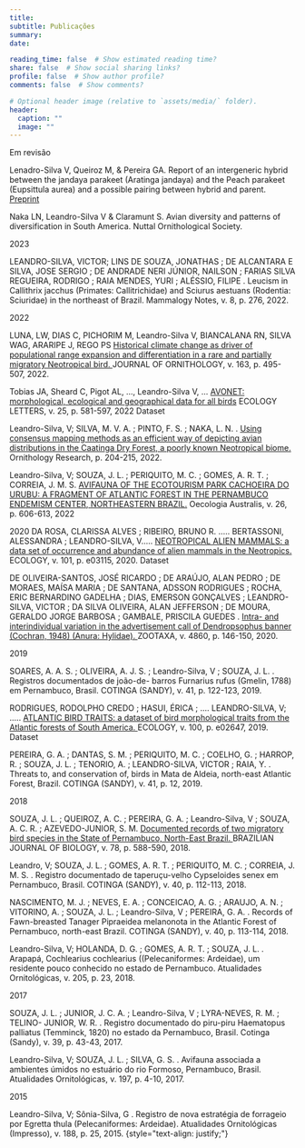 ```yaml
---
title: 
subtitle: Publicações
summary: 
date: 

reading_time: false  # Show estimated reading time?
share: false  # Show social sharing links?
profile: false  # Show author profile?
comments: false  # Show comments?

# Optional header image (relative to `assets/media/` folder).
header:
  caption: ""
  image: ""
---
```


Em revisão

Lenadro-Silva V, Queiroz M, & Pereira GA. Report of an intergeneric hybrid between the jandaya parakeet (Aratinga jandaya) and the Peach parakeet (Eupsittula aurea) and a possible pairing between hybrid and parent. 
<a href="https://www.researchsquare.com/article/rs-3754352/v1">Preprint</a>

Naka LN, Leandro-Silva V & Claramunt S. Avian diversity and patterns of diversification in South America. Nuttal Ornithological Society.

2023

LEANDRO-SILVA, VICTOR; LINS DE SOUZA, JONATHAS ; DE ALCANTARA E SILVA, JOSE SERGIO ; DE ANDRADE NERI JÚNIOR, NAILSON ; FARIAS SILVA REGUEIRA, RODRIGO ; RAIA MENDES, YURI ; ALÉSSIO, FILIPE . Leucism in Callithrix jacchus (Primates: Callitrichidae) and Sciurus aestuans (Rodentia: Sciuridae) in the northeast of Brazil. Mammalogy Notes, v. 8, p. 276, 2022.

2022

LUNA, LW, DIAS C, PICHORIM M, Leandro-Silva V, BIANCALANA RN, SILVA WAG, ARARIPE J, REGO PS <a href="https://link.springer.com/article/10.1007/s10336-021-01948-z"> Historical climate change as driver of populational range expansion and differentiation in a rare and partially migratory Neotropical bird. </a>JOURNAL OF ORNITHOLOGY, v. 163, p. 495-507, 2022.

Tobias JA, Sheard C, Pigot AL, ..., Leandro-Silva V, ... <a href="https://onlinelibrary.wiley.com/doi/10.1111/ele.13898">AVONET: morphological, ecological and geographical data for all birds</a> ECOLOGY LETTERS, v. 25, p. 581-597, 2022
Dataset 

Leandro-Silva, V; SILVA, M. V. A. ; PINTO, F. S. ; NAKA, L. N. . <a href="https://link.springer.com/article/10.1007/s43388-022-00101-5">Using consensus mapping methods as an efficient way of depicting avian distributions in the Caatinga Dry Forest, a poorly known Neotropical biome. </a> Ornithology Research, p. 204-215, 2022.

Leandro-Silva, V; SOUZA, J. L. ; PERIQUITO, M. C. ; GOMES, A. R. T. ; CORREIA, J. M. S. <a href="https://revistas.ufrj.br/index.php/oa/article/view/48986"> AVIFAUNA OF THE ECOTOURISM PARK CACHOEIRA DO URUBU: A FRAGMENT OF ATLANTIC FOREST IN THE PERNAMBUCO ENDEMISM CENTER, NORTHEASTERN BRAZIL.</a> Oecologia Australis, v. 26, p. 606-613, 2022

2020
DA ROSA, CLARISSA ALVES ; RIBEIRO, BRUNO R. ..... BERTASSONI, ALESSANDRA ; LEANDRO-SILVA, V..... <a href="https://esajournals.onlinelibrary.wiley.com/doi/10.1002/ecy.3115"> NEOTROPICAL ALIEN MAMMALS: a data set of occurrence and abundance of alien mammals in the Neotropics. </a> ECOLOGY, v. 101, p. e03115, 2020.
Dataset

DE OLIVEIRA-SANTOS, JOSÉ RICARDO ; DE ARAÚJO, ALAN PEDRO ; DE MORAES, MAÍSA MARIA ; DE SANTANA, ADSSON RODRIGUES ; ROCHA, ERIC BERNARDINO GADELHA ; DIAS, EMERSON GONÇALVES ; LEANDRO-SILVA, VICTOR ; DA SILVA OLIVEIRA, ALAN JEFFERSON ; DE MOURA, GERALDO JORGE BARBOSA ; GAMBALE, PRISCILA GUEDES .
<a href="https://www.mapress.com/zt/article/view/zootaxa.4860.1.9"> Intra- and interindividual variation in the advertisement call of Dendropsophus banner (Cochran, 1948) (Anura: Hylidae). </a> ZOOTAXA, v. 4860, p. 146-150, 2020.

2019

SOARES, A. A. S. ; OLIVEIRA, A. J. S. ; Leandro-Silva, V ; SOUZA, J. L. . Registros documentados de joão-de- barros Furnarius rufus (Gmelin, 1788) em Pernambuco, Brasil. COTINGA (SANDY), v. 41, p. 122-123, 2019.

RODRIGUES, RODOLPHO CREDO ; HASUI, ÉRICA ; .... LEANDRO-SILVA, V; ..... <a href="https://esajournals.onlinelibrary.wiley.com/doi/10.1002/ecy.2647"> ATLANTIC BIRD TRAITS: a dataset of bird morphological traits from the Atlantic forests of South America. </a> ECOLOGY, v. 100, p. e02647, 2019.
Dataset

PEREIRA, G. A. ; DANTAS, S. M. ; PERIQUITO, M. C. ; COELHO, G. ; HARROP, R. ; SOUZA, J. L. ; TENORIO, A. ; LEANDRO-SILVA, VICTOR ; RAIA, Y. . Threats to, and conservation of, birds in Mata de Aldeia, north-east Atlantic Forest, Brazil. COTINGA (SANDY), v. 41, p. 12, 2019.

2018

SOUZA, J. L. ; QUEIROZ, A. C. ; PEREIRA, G. A. ; Leandro-Silva, V ; SOUZA, A. C. R. ; AZEVEDO-JUNIOR, S. M. <a href="https://www.scielo.br/j/bjb/a/P9F6Qpmc8KDzf83xnBxTzzM/?lang=en"> Documented records of two migratory bird species in the State of Pernambuco, North-East Brazil. </a> BRAZILIAN JOURNAL OF BIOLOGY, v. 78, p. 588-590, 2018.

Leandro, V; SOUZA, J. L. ; GOMES, A. R. T. ; PERIQUITO, M. C. ; CORREIA, J. M. S. . Registro documentado de taperuçu-velho Cypseloides senex em Pernambuco, Brasil. COTINGA (SANDY), v. 40, p. 112-113, 2018.

NASCIMENTO, M. J. ; NEVES, E. A. ; CONCEICAO, A. G. ; ARAUJO, A. N. ; VITORINO, A. ; SOUZA, J. L. ; Leandro-Silva, V ; PEREIRA, G. A. . Records of Fawn-breasted Tanager Pipraeidea melanonota in the Atlantic Forest of Pernambuco, north-east Brazil. COTINGA (SANDY), v. 40, p. 113-114, 2018.

Leandro-Silva, V; HOLANDA, D. G. ; GOMES, A. R. T. ; SOUZA, J. L. . Arapapá, Cochlearius cochlearius ((Pelecaniformes: Ardeidae), um residente pouco conhecido no estado de Pernambuco. Atualidades Ornitológicas, v. 205, p. 23, 2018.

2017

SOUZA, J. L. ; JUNIOR, J. C. A. ; Leandro-Silva, V ; LYRA-NEVES, R. M. ; TELINO- JUNIOR, W. R. . Registro documentado do piru-piru Haematopus palliatus (Temminck, 1820) no estado da Pernambuco, Brasil. Cotinga (Sandy), v. 39, p. 43-43, 2017.

Leandro-Silva, V; SOUZA, J. L. ; SILVA, G. S. . Avifauna associada a ambientes úmidos no estuário do rio Formoso, Pernambuco, Brasil. Atualidades Ornitológicas, v. 197, p. 4-10, 2017.

2015

Leandro-Silva, V; Sônia-Silva, G . Registro de nova estratégia de forrageio por Egretta thula (Pelecaniformes: Ardeidae). Atualidades Ornitológicas (Impresso), v. 188, p. 25, 2015.
{style="text-align: justify;"}